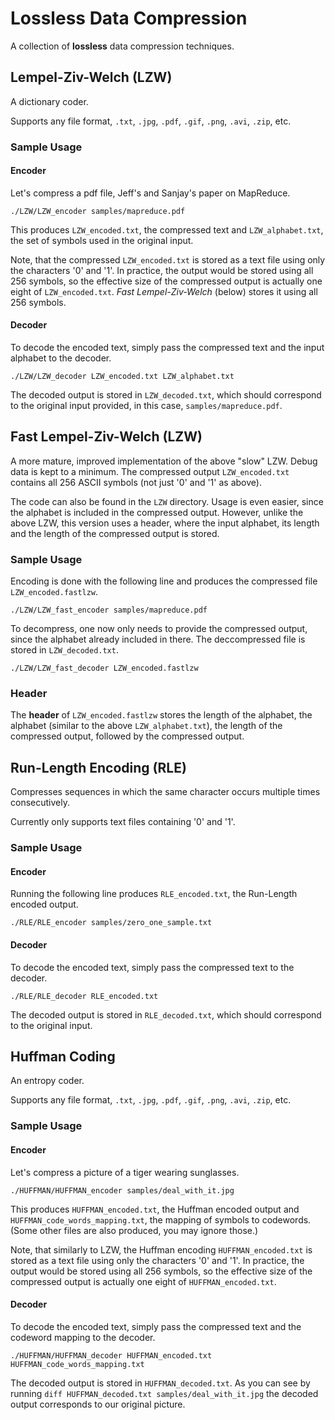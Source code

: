 Lossless Data Compression
===============

A collection of **lossless** data compression techniques.

## Lempel-Ziv-Welch (LZW)
A dictionary coder. 

Supports any file format, `.txt`, `.jpg`, `.pdf`, `.gif`, `.png`, `.avi`, `.zip`, etc.

### Sample Usage

#### Encoder
Let's compress a pdf file, Jeff's and Sanjay's paper on MapReduce.


```
./LZW/LZW_encoder samples/mapreduce.pdf
```

This produces `LZW_encoded.txt`, the compressed text and `LZW_alphabet.txt`, the set of symbols used in the original input. 

Note, that the compressed  `LZW_encoded.txt` is stored as a text file using only the characters '0' and '1'. In practice, the output would be stored using all 256 symbols, so the effective size of the compressed output is actually one eight of `LZW_encoded.txt`. *Fast Lempel-Ziv-Welch* (below) stores it using all 256 symbols.

#### Decoder 
To decode the encoded text, simply pass the compressed text and the input alphabet to the decoder.


```
./LZW/LZW_decoder LZW_encoded.txt LZW_alphabet.txt
```

The decoded output is stored in `LZW_decoded.txt`, which should correspond to the original input provided, in this case, `samples/mapreduce.pdf`.

## Fast Lempel-Ziv-Welch (LZW)
A more mature, improved implementation of the above "slow" LZW. Debug data is kept to a minimum. The compressed output `LZW_encoded.txt` contains all 256 ASCII symbols (not just '0' and '1' as above).

The code can also be found in the `LZW` directory. Usage is even easier, since the alphabet is included in the compressed output. However, unlike the above LZW, this version uses a header, where the input alphabet, its length and the length of the compressed output is stored.

### Sample Usage
Encoding is done with the following line and produces the compressed file `LZW_encoded.fastlzw`.

```
./LZW/LZW_fast_encoder samples/mapreduce.pdf
```

To decompress, one now only needs to provide the compressed output, since the alphabet already included in there. The deccompressed file is stored in `LZW_decoded.txt`.

```
./LZW/LZW_fast_decoder LZW_encoded.fastlzw
```
### Header

The **header** of `LZW_encoded.fastlzw` stores the length of the alphabet, the alphabet (similar to the above `LZW_alphabet.txt`), the length of the compressed output, followed by the compressed output. 



## Run-Length Encoding (RLE)
Compresses sequences in which the same character occurs multiple times consecutively. 

Currently only supports text files containing '0' and '1'.

### Sample Usage

#### Encoder
Running the following line produces `RLE_encoded.txt`, the Run-Length encoded output.


```
./RLE/RLE_encoder samples/zero_one_sample.txt
```

#### Decoder 
To decode the encoded text, simply pass the compressed text to the decoder.


```
./RLE/RLE_decoder RLE_encoded.txt
```

The decoded output is stored in `RLE_decoded.txt`, which should correspond to the original input.


## Huffman Coding
An entropy coder.

Supports any file format, `.txt`, `.jpg`, `.pdf`, `.gif`, `.png`, `.avi`, `.zip`, etc.

### Sample Usage

#### Encoder
Let's compress a picture of a tiger wearing sunglasses.


```
./HUFFMAN/HUFFMAN_encoder samples/deal_with_it.jpg
```

This produces `HUFFMAN_encoded.txt`, the Huffman encoded output and `HUFFMAN_code_words_mapping.txt`, the mapping of symbols to codewords. (Some other files are also produced, you may ignore those.)

Note, that similarly to LZW, the Huffman encoding `HUFFMAN_encoded.txt` is stored as a text file using only the characters '0' and '1'. In practice, the output would be stored using all 256 symbols, so the effective size of the compressed output is actually one eight of `HUFFMAN_encoded.txt`.


#### Decoder
To decode the encoded text, simply pass the compressed text and the codeword mapping to the decoder.


```
./HUFFMAN/HUFFMAN_decoder HUFFMAN_encoded.txt HUFFMAN_code_words_mapping.txt
```

The decoded output is stored in `HUFFMAN_decoded.txt`. As you can see by running 
`diff HUFFMAN_decoded.txt samples/deal_with_it.jpg`
the decoded output corresponds to our original picture.

